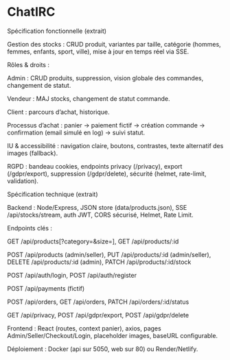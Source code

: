 # ChatIRC

Spécification fonctionnelle (extrait)

Gestion des stocks : CRUD produit, variantes par taille, catégorie (hommes, femmes, enfants, sport, ville), mise à jour en temps réel via SSE.

Rôles & droits :

Admin : CRUD produits, suppression, vision globale des commandes, changement de statut.

Vendeur : MAJ stocks, changement de statut commande.

Client : parcours d’achat, historique.

Processus d’achat : panier → paiement fictif → création commande → confirmation (email simulé en log) → suivi statut.

IU & accessibilité : navigation claire, boutons, contrastes, texte alternatif des images (fallback).

RGPD : bandeau cookies, endpoints privacy (/privacy), export (/gdpr/export), suppression (/gdpr/delete), sécurité (helmet, rate-limit, validation).



Spécification technique (extrait)

Backend : Node/Express, JSON store (data/products.json), SSE /api/stocks/stream, auth JWT, CORS sécurisé, Helmet, Rate Limit.

Endpoints clés :

GET /api/products[?category=&size=], GET /api/products/:id

POST /api/products (admin/seller), PUT /api/products/:id (admin/seller), DELETE /api/products/:id (admin), PATCH /api/products/:id/stock

POST /api/auth/login, POST /api/auth/register

POST /api/payments (fictif)

POST /api/orders, GET /api/orders, PATCH /api/orders/:id/status

GET /api/privacy, POST /api/gdpr/export, POST /api/gdpr/delete

Frontend : React (routes, context panier), axios, pages Admin/Seller/Checkout/Login, placeholder images, baseURL configurable.

Déploiement : Docker (api sur 5050, web sur 80) ou Render/Netlify.
